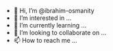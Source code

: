 - 👋 Hi, I’m @ibrahim-osmanity
- 👀 I’m interested in ...
- 🌱 I’m currently learning ...
- 💞️ I’m looking to collaborate on ...
- 📫 How to reach me ...

<!---
ibrahim-osmanity/ibrahim-osmanity is a ✨ special ✨ repository because its `README.md` (this file) appears on your GitHub profile.
You can click the Preview link to take a look at your changes.
--->

